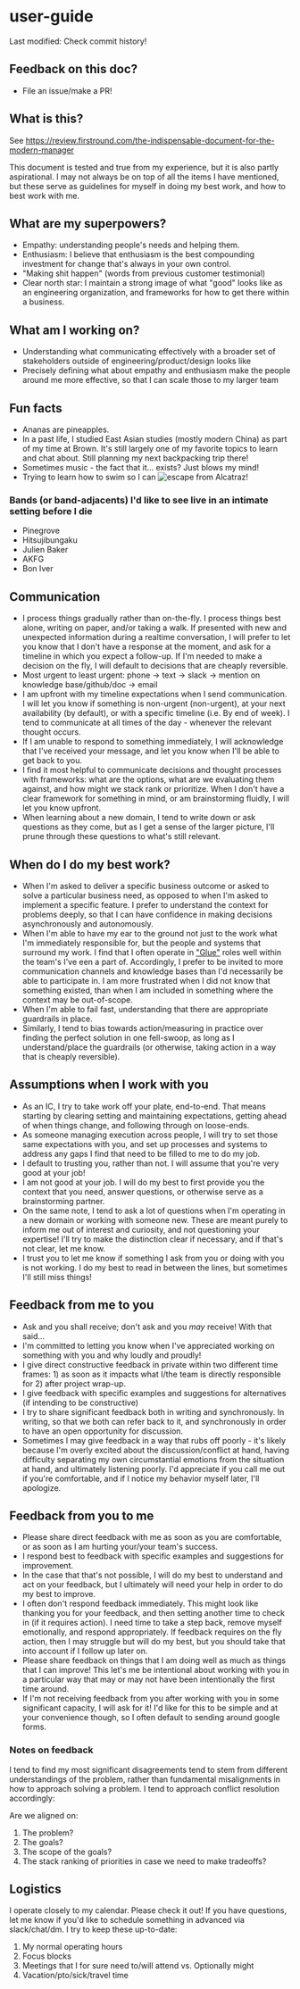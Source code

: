 # user-guide
Last modified: Check commit history!

## Feedback on this doc?
- File an issue/make a PR!

## What is this?
See https://review.firstround.com/the-indispensable-document-for-the-modern-manager

This document is tested and true from my experience, but it is also partly aspirational. I may not always be on top of all the items I have mentioned, but these serve as guidelines for myself in doing my best work, and how to best work with me.

## What are my superpowers?
- Empathy: understanding people's needs and helping them.
- Enthusiasm: I believe that enthusiasm is the best compounding investment for change that's always in your own control.
- "Making shit happen" (words from previous customer testimonial)
- Clear north star: I maintain a strong image of what "good" looks like as an engineering organization, and frameworks for how to get there within a business.

## What am I working on?
- Understanding what communicating effectively with a broader set of stakeholders outside of engineering/product/design looks like
- Precisely defining what about empathy and enthusiasm make the people around me more effective, so that I can scale those to my larger team

## Fun facts
- Ananas are pineapples.
- In a past life, I studied East Asian studies (mostly modern China) as part of my time at Brown. It's still largely one of my favorite topics to learn and chat about. Still planning my next backpacking trip there!
- Sometimes music - the fact that it... exists? Just blows my mind!
- Trying to learn how to swim so I can ![escape from Alcatraz](https://raceroster.com/events/2023/63137/2023-alcatraz-sharkfest-swim)!

### Bands (or band-adjacents) I'd like to see live in an intimate setting before I die
- Pinegrove
- Hitsujibungaku
- Julien Baker
- AKFG
- Bon Iver

## Communication
- I process things gradually rather than on-the-fly. I process things best alone, writing on paper, and/or taking a walk. If presented with new and unexpected information during a realtime conversation, I will prefer to let you know that I don't have a response at the moment, and ask for a timeline in which you expect a follow-up. If  I'm needed to make a decision on the fly, I will default to decisions that are cheaply reversible.
- Most urgent to least urgent: phone -> text -> slack -> mention on knowledge base/github/doc -> email
- I am upfront with my timeline expectations when I send communication. I will let you know if something is non-urgent (non-urgent), at your next availability (by default), or with a specific timeline (i.e. By end of week). I tend to communicate at all times of the day - whenever the relevant thought occurs.
- If I am unable to respond to something immediately, I will acknowledge that I've received your message, and let you know when I'll be able to get back to you.
- I find it most helpful to communicate decisions and thought processes with frameworks: what are the options, what are we evaluating them against, and how might we stack rank or prioritize. When I don't have a clear framework for something in mind, or am brainstorming fluidly, I will let you know upfront.
- When learning about a new domain, I tend to write down or ask questions as they come, but as I get a sense of the larger picture, I'll prune through these questions to what's still relevant.

## When do I do my best work?
- When I'm asked to deliver a specific business outcome or asked to solve a particular business need, as opposed to when I'm asked to implement a specific feature. I prefer to understand the context for problems deeply, so that I can have confidence in making decisions asynchronously and autonomously.
- When I'm able to have my ear to the ground not just to the work what  I'm immediately responsible for, but the people and systems that surround my work. I find that I often operate in ["Glue"](https://noidea.Dog/glue) roles well within the team's I've een a part of. Accordingly, I prefer to be invited to more communication channels and knowledge bases than I'd necessarily be able to participate in. I am more frustrated when I did not know that something existed, than when I am included in something where the context may be out-of-scope.
- When I'm able to fail fast, understanding that there are appropriate guardrails in place.
- Similarly, I tend to bias towards action/measuring in practice over finding the perfect solution in one fell-swoop, as long as I understand/place the guardrails (or otherwise, taking action in a way that is cheaply reversible).

## Assumptions when I work with you
- As an IC, I try to take work off your plate, end-to-end. That means starting by clearing setting and maintaining expectations, getting ahead of when things change, and following through on loose-ends.
- As someone managing execution across people, I will try to set those same expectations with you, and set up processes and systems to address any gaps I find that need to be filled to me to do my job.
- I default to trusting you, rather than not. I will assume that you're very good at your job!
- I am not good at your job. I will do my best to first provide you the context that you need, answer questions, or otherwise serve as a brainstorming partner.
- On the same note, I tend to ask a lot of questions when  I'm operating in a new domain or working with someone new. These are meant purely to inform me out of interest and curiosity, and not questioning your expertise! I'll try to make the distinction clear if necessary, and if that's not clear, let me know.
- I trust you to let me know if something I ask from you or doing with you is not working. I do my best to read in between the lines, but sometimes I'll still miss things! 


## Feedback from me to you
- Ask and you shall receive; don't ask and you _may_ receive! With that said...
- I'm committed to letting you know when I've appreciated working on something with you and why loudly and proudly!
- I give direct constructive feedback in private within two different time frames: 1) as soon as it impacts what I/the team is directly responsible for 2) after project wrap-up.
- I give feedback with specific examples and suggestions for alternatives (if intending to be constructive)
- I try to share significant feedback both in writing and synchronously. In writing, so that we both can refer back to it, and synchronously in order to have an open opportunity for discussion.
- Sometimes I may give feedback in a way that rubs off poorly - it's likely because  I'm overly excited about the discussion/conflict at hand, having difficulty separating my own circumstantial emotions from the situation at hand, and ultimately listening poorly. I'd appreciate if you call me out if you're comfortable, and if I notice my behavior myself later, I'll apologize.

## Feedback from you to me
- Please share direct feedback with me as soon as you are comfortable, or as soon as I am hurting your/your team's success.
- I respond best to feedback with specific examples and suggestions for improvement.
- In the case that that's not possible, I will do my best to understand and act on your feedback, but I ultimately will need your help in order to do my best to improve.
- I often don't respond feedback immediately. This might look like thanking you for your feedback, and then setting another time to check in (if it requires action). I need time to take a step back, remove myself emotionally, and respond appropriately. If feedback requires on the fly action, then I may struggle but will do my best, but you should take that into account if I follow up later on.
- Please share feedback on things that I am doing well as much as things that I can improve! This let's me be intentional about working with you in a particular way that may or may not have been intentionally the first time around.
- If I'm not receiving feedback from you after working with you in some significant capacity, I will ask for it! I'd like for this to be simple and at your convenience though, so I often default to sending around google forms.

### Notes on feedback
I tend to find my most significant disagreements tend to stem from different understandings of the problem, rather than fundamental misalignments in how to approach solving a problem. I tend to approach conflict resolution accordingly:

Are we aligned on:
1. The problem?
2. The goals?
3. The scope of the goals?
4. The stack ranking of priorities in case we need to make tradeoffs?


## Logistics
I operate closely to my calendar. Please check it out! If you have questions, let me know if you'd like to schedule something in advanced via slack/chat/dm. I try to keep these up-to-date:

1. My normal operating hours
2. Focus blocks
3. Meetings that I for sure need to/will attend vs. Optionally might
4. Vacation/pto/sick/travel time
